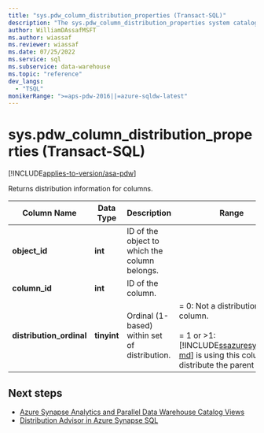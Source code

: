 ```yaml
---
title: "sys.pdw_column_distribution_properties (Transact-SQL)"
description: "The sys.pdw_column_distribution_properties system catalog view returns distribution information for columns."
author: WilliamDAssafMSFT
ms.author: wiassaf
ms.reviewer: wiassaf
ms.date: 07/25/2022
ms.service: sql
ms.subservice: data-warehouse
ms.topic: "reference"
dev_langs:
  - "TSQL"
monikerRange: ">=aps-pdw-2016||=azure-sqldw-latest"
---
```

# sys.pdw_column_distribution_properties (Transact-SQL)
[!INCLUDE[applies-to-version/asa-pdw](../../includes/applies-to-version/asa-pdw.md)]

Returns distribution information for columns.  
  
|Column Name|Data Type|Description|Range|  
|-----------------|---------------|-----------------|-----------|  
|**object_id**|**int**|ID of the object to which the column belongs.||  
|**column_id**|**int**|ID of the column.||  
|**distribution_ordinal**|**tinyint**|Ordinal (1-based) within set of distribution.| = 0: Not a distribution column. <br /><br /> = 1 or >1: [!INCLUDE[ssazuresynapse-md](../../includes/ssazuresynapse-md.md)] is using this column to distribute the parent table.|  
  
## Next steps 

- [Azure Synapse Analytics and Parallel Data Warehouse Catalog Views](../../relational-databases/system-catalog-views/sql-data-warehouse-and-parallel-data-warehouse-catalog-views.md)  
- [Distribution Advisor in Azure Synapse SQL](/azure/synapse-analytics/sql/distribution-advisor)

